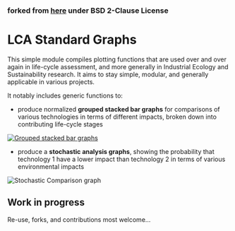 ### forked from [here](https://gitlab.com/ciraig/lca_standard_graphs) under BSD 2-Clause License

LCA Standard Graphs
===================

This simple module compiles plotting functions that are used over and over again in life-cycle assessment, and more generally in Industrial Ecology and Sustainability research. It aims to stay simple, modular, and generally applicable in various projects.

It notably includes generic functions to:

- produce normalized **grouped stacked bar graphs** for comparisons of various technologies in terms of different impacts, broken down into contributing life-cycle stages

[![Grouped stacked bar graphs][1]][1]

- produce a **stochastic analysis graphs**, showing the probability that technology 1 have a lower impact than technology 2 in terms of various environmental impacts

![[Stochastic Comparison graph][2]][2]

Work in progress
----------------
Re-use, forks, and contributions most welcome...

[1]:https://i.stack.imgur.com/eYNyn.png
[2]:https://gitlab.com/ciraig/lca_standard_graphs/raw/master/demo/data/stochastic_graph.png
